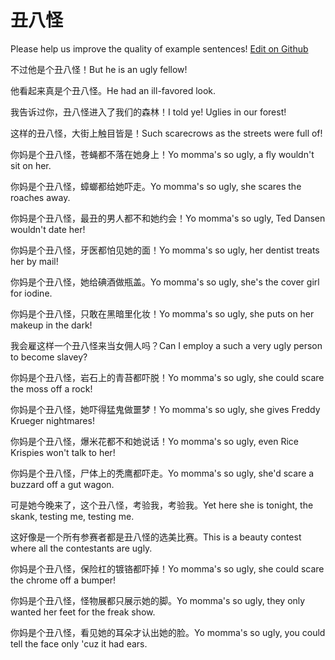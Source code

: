 # 丑八怪

Please help us improve the quality of example sentences! [Edit on Github](https://github.com/jiyushe/jiyu-example-sentence-source/blob/main/chinese/choubaguai.md)

<p><span class="chinese">不过他是个丑八怪！</span><span class="english">But he is an ugly fellow!</span></p>

<p><span class="chinese">他看起来真是个丑八怪。</span><span class="english">He had an ill-favored look.</span></p>

<p><span class="chinese">我告诉过你，丑八怪进入了我们的森林！</span><span class="english">I told ye! Uglies in our forest!</span></p>

<p><span class="chinese">这样的丑八怪，大街上触目皆是！</span><span class="english">Such scarecrows as the streets were full of!</span></p>

<p><span class="chinese">你妈是个丑八怪，苍蝇都不落在她身上！</span><span class="english">Yo momma's so ugly, a fly wouldn't sit on her.</span></p>

<p><span class="chinese">你妈是个丑八怪，蟑螂都给她吓走。</span><span class="english">Yo momma's so ugly, she scares the roaches away.</span></p>

<p><span class="chinese">你妈是个丑八怪，最丑的男人都不和她约会！</span><span class="english">Yo momma's so ugly, Ted Dansen wouldn't date her!</span></p>

<p><span class="chinese">你妈是个丑八怪，牙医都怕见她的面！</span><span class="english">Yo momma's so ugly, her dentist treats her by mail!</span></p>

<p><span class="chinese">你妈是个丑八怪，她给碘酒做瓶盖。</span><span class="english">Yo momma's so ugly, she's the cover girl for iodine.</span></p>

<p><span class="chinese">你妈是个丑八怪，只敢在黑暗里化妆！</span><span class="english">Yo momma's so ugly, she puts on her makeup in the dark!</span></p>

<p><span class="chinese">我会雇这样一个丑八怪来当女佣人吗？</span><span class="english">Can I employ a such a very ugly person to become slavey?</span></p>

<p><span class="chinese">你妈是个丑八怪，岩石上的青苔都吓脱！</span><span class="english">Yo momma's so ugly, she could scare the moss off a rock!</span></p>

<p><span class="chinese">你妈是个丑八怪，她吓得猛鬼做噩梦！</span><span class="english">Yo momma's so ugly, she gives Freddy Krueger nightmares!</span></p>

<p><span class="chinese">你妈是个丑八怪，爆米花都不和她说话！</span><span class="english">Yo momma's so ugly, even Rice Krispies won't talk to her!</span></p>

<p><span class="chinese">你妈是个丑八怪，尸体上的秃鹰都吓走。</span><span class="english">Yo momma's so ugly, she'd scare a buzzard off a gut wagon.</span></p>

<p><span class="chinese">可是她今晚来了，这个丑八怪，考验我，考验我。</span><span class="english">Yet here she is tonight, the skank, testing me, testing me.</span></p>

<p><span class="chinese">这好像是一个所有参赛者都是丑八怪的选美比赛。</span><span class="english">This is a beauty contest where all the contestants are ugly.</span></p>

<p><span class="chinese">你妈是个丑八怪，保险杠的镀铬都吓掉！</span><span class="english">Yo momma's so ugly, she could scare the chrome off a bumper!</span></p>

<p><span class="chinese">你妈是个丑八怪，怪物展都只展示她的脚。</span><span class="english">Yo momma's so ugly, they only wanted her feet for the freak show.</span></p>

<p><span class="chinese">你妈是个丑八怪，看见她的耳朵才认出她的脸。</span><span class="english">Yo momma's so ugly, you could tell the face only 'cuz it had ears.</span></p>

